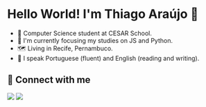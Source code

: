 # Hello World! I'm Thiago Araújo 👋

- 🔭 Computer Science student at CESAR School.
- 🌱 I'm currently focusing my studies on JS and Python.
- 🗺 Living in Recife, Pernambuco.
- 💬 I speak Portuguese (fluent) and English (reading and writing).

## 📧 Connect with me
[<img src="https://img.shields.io/badge/linkedin-%230077B5.svg?&style=for-the-badge&logo=linkedin&logoColor=white" />](https://www.linkedin.com/in/tharaujo17/)
[<img src="https://img.shields.io/badge/instagram-%23E4405F.svg?&style=for-the-badge&logo=instagram&logoColor=white">](https://www.instagram.com/thiago17__/)
